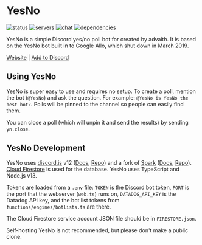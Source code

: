 # YesNo

![status](https://botlist.space/bot/526189797711151114/badge?property=status) ![servers](https://botlist.space/bot/526189797711151114/badge?property=servers) [![chat](https://img.shields.io/discord/398998849026261003?color=%237289DA&logo=discord&logoColor=white)](https://discord.gg/SztAXAh) [![dependencies](https://img.shields.io/david/advaith1/yesno)](https://david-dm.org/advaith1/yesno)

YesNo is a simple Discord yes/no poll bot for created by advaith. It is based on the YesNo bot built in to Google Allo, which shut down in March 2019.

[Website](https://yesno.advaith.io) | [Add to Discord](https://discord.com/api/oauth2/authorize?client_id=526189797711151114&scope=bot&response_type=code)

## Using YesNo

YesNo is super easy to use and requires no setup. To create a poll, mention the bot (`@YesNo`) and ask the question. For example: `@YesNo is YesNo the best bot?`. Polls will be pinned to the channel so people can easily find them.

You can close a poll (which will unpin it and send the results) by sending `yn.close`.

## YesNo Development

YesNo uses [discord.js](https://discord.js.org) v12 ([Docs](https://discord.js.org/#/docs/main/master/general/welcome), [Repo](https://github.com/discordjs/discord.js)) and a fork of [Spark](https://sparkdocs.advaith.fun) ([Docs](https://sparkdocs.advaith.fun/documentation/intro), [Repo](https://github.com/advaith1/Spark-djs12)). [Cloud Firestore](https://firebase.google.com/products/firestore) is used for the database. YesNo uses TypeScript and Node.js v13.

Tokens are loaded from a `.env` file: `TOKEN` is the Discord bot token, `PORT` is the port that the webserver (`web.ts`) runs on, `DATADOG_API_KEY` is the Datadog API key, and the bot list tokens from `functions/engines/botlists.ts` are there.

The Cloud Firestore service account JSON file should be in `FIRESTORE.json`.

Self-hosting YesNo is not recommended, but please don't make a public clone.
